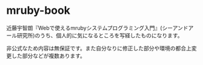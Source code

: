 # mruby-book

近藤宇智朗『Webで使えるmrubyシステムプログラミング入門』(シーアンドアール研究所)のうち、個人的に気になるところを写経したものになります。

非公式なため内容は無保証です。また自分なりに修正した部分や環境の都合上変更した部分などが複数あります。
